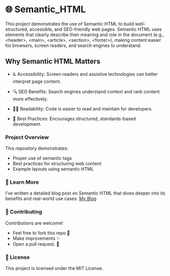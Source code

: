 # 🌐 Semantic_HTML
This project demonstrates the use of Semantic HTML to build well-structured, accessible, and SEO-friendly web pages. Semantic HTML uses elements that clearly describe their meaning and role in the document (e.g., &lt;header>, &lt;main>, &lt;article>, &lt;section>, &lt;footer>), making content easier for browsers, screen readers, and search engines to understand.

## Why Semantic HTML Matters

* ♿ Accessibility: Screen readers and assistive technologies can better interpret page content.

* 🔍 SEO Benefits: Search engines understand context and rank content more effectively.

* 👩‍💻 Readability: Code is easier to read and maintain for developers.

* 📐 Best Practices: Encourages structured, standards-based development.

 ### Project Overview

This repository demonstrates:
* Proper use of semantic tags
* Best practices for structuring web content
* Example layouts using semantic HTML

### 📖 Learn More
I’ve written a detailed blog post on Semantic HTML that dives deeper into its benefits and real-world use cases.
[My Blog](https://semantic-html.hashnode.dev/a-developers-guide-to-implementing-semantic-html-effectively)

### 🤝 Contributing
Contributions are welcome! 
* Feel free to fork this repo 🍴
* Make improvements  ✨
* Open a pull request. 🔄


### 📜 License
This project is licensed under the MIT License.
